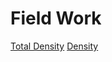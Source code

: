 # Field Work
[Total Density](https://cmwegener.github.io/thesis/total_density.html)
[Density](https://cmwegener.github.io/thesis/all_density.html)

